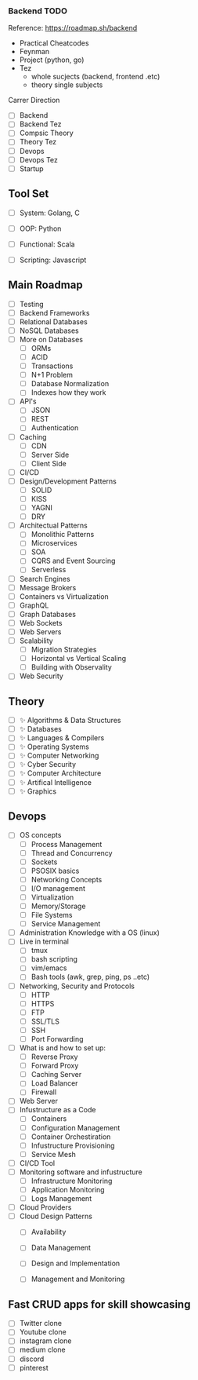 ### Backend TODO

Reference: https://roadmap.sh/backend

- Practical Cheatcodes
- Feynman
- Project (python, go)
- Tez 
  - whole sucjects (backend, frontend .etc)
  - theory single subjects 

Carrer Direction
- [ ] Backend
- [ ] Backend Tez
- [ ] Compsic Theory
- [ ] Theory Tez
- [ ] Devops
- [ ] Devops Tez
- [ ] Startup

## Tool Set

- [ ] System: Golang, C
- [ ] OOP: Python
- [ ] Functional: Scala
- [ ] Scripting: Javascript


## Main Roadmap

- [ ] Testing
- [ ] Backend Frameworks
- [ ] Relational Databases
- [ ] NoSQL Databases
- [ ] More on Databases
  - [ ] ORMs
  - [ ] ACID
  - [ ] Transactions
  - [ ] N+1 Problem
  - [ ] Database Normalization
  - [ ] Indexes how they work
- [ ] API's
  - [ ] JSON 
  - [ ] REST
  - [ ] Authentication
- [ ] Caching
  - [ ] CDN
  - [ ] Server Side
  - [ ] Client Side
- [ ] CI/CD
- [ ] Design/Development Patterns
  - [ ] SOLID
  - [ ] KISS
  - [ ] YAGNI
  - [ ] DRY
- [ ] Architectual Patterns
  - [ ] Monolithic Patterns
  - [ ] Microservices
  - [ ] SOA
  - [ ] CQRS and Event Sourcing 
  - [ ] Serverless
- [ ] Search Engines
- [ ] Message Brokers
- [ ] Containers vs Virtualization
- [ ] GraphQL
- [ ] Graph Databases
- [ ] Web Sockets
- [ ] Web Servers
- [ ] Scalability
  - [ ] Migration Strategies
  - [ ] Horizontal vs Vertical Scaling
  - [ ] Building with Observality
- [ ] Web Security

## Theory

- [ ] ✨ Algorithms & Data Structures
- [ ] ✨ Databases
- [ ] ✨ Languages & Compilers
- [ ] ✨ Operating Systems
- [ ] ✨ Computer Networking
- [ ] ✨ Cyber Security
- [ ] ✨ Computer Architecture 
- [ ] ✨ Artifical Intelligence
- [ ] ✨ Graphics

## Devops

- [ ] OS concepts
  - [ ] Process Management
  - [ ] Thread and Concurrency
  - [ ] Sockets
  - [ ] PSOSIX basics
  - [ ] Networking Concepts
  - [ ] I/O management
  - [ ] Virtualization
  - [ ] Memory/Storage
  - [ ] File Systems
  - [ ] Service Management
- [ ] Administration Knowledge with a OS (linux)
- [ ] Live in terminal
  - [ ] tmux
  - [ ] bash scripting
  - [ ] vim/emacs
  - [ ] Bash tools (awk, grep, ping, ps ..etc)
- [ ] Networking, Security and Protocols
  - [ ] HTTP
  - [ ] HTTPS
  - [ ] FTP
  - [ ] SSL/TLS
  - [ ] SSH
  - [ ] Port Forwarding
- [ ] What is and how to set up:
    - [ ] Reverse Proxy
    - [ ] Forward Proxy
    - [ ] Caching Server
    - [ ] Load Balancer
    - [ ] Firewall
 - [ ] Web Server
 - [ ] Infustructure as a Code
    - [ ] Containers
    - [ ] Configuration Management
    - [ ] Container Orchestiration
    - [ ] Infustructure Provisioning
    - [ ] Service Mesh
 - [ ] CI/CD Tool
 - [ ] Monitoring software and infustructure
    - [ ] Infrastructure Monitoring
    - [ ] Application Monitoring
    - [ ] Logs Management 
 - [ ] Cloud Providers
 - [ ] Cloud Design Patterns
    - [ ] Availability
    - [ ] Data Management
    - [ ] Design and Implementation
    - [ ] Management and Monitoring


## Fast CRUD apps for skill showcasing

- [ ] Twitter clone
- [ ] Youtube clone
- [ ] instagram clone
- [ ] medium clone
- [ ] discord
- [ ] pinterest
